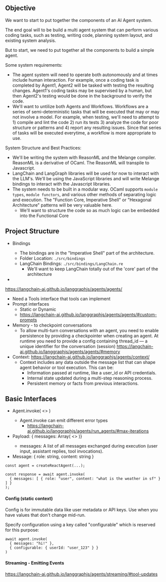 
## Objective

We want to start to put together the components of an AI Agent system.

The end goal will to be build a multi agent system that can perform various coding tasks, such as testing, writing code, planning system layout, and existing system analysis.

But to start, we need to put together all the components to build a simple agent.

Some system requirements:
* The agent system will need to operate both autonomously and at times include human interaction. For example, once a coding task is completed by Agent1, Agent2 will be tasked with testing the resulting changes. Agent1's coding tasks may be supervised by a human, but then Agent2's testing would be done in the background to verify the code.
* We'll want to untilize both Agents and Workflows. Workflows are a series of semi-deterministic tasks that will be executed that may or may not involve a model. For example, when testing, we'll need to attempt to 1) compile and lint the code 2) run its tests 3) analyze the code for poor structure or patterns and 4) report any resulting issues. Since that series of tasks will be executed everytime, a workflow is more appropriate to use.

System Structure and Best Practices:
* We'll be writing the system with ReasonML and the Melange compiler. ReasonML is a derivative of OCaml. The ReasonML will transpile to Javascript.
* LangChain and LangGraph libraries will be used for now to interact with the LLM's. We'll be using the JavaScript libraries and will write Melange bindings to interact with the Javascript libraries.
* The system needs to be built in a modular way. OCaml supports `module types`, `module functors`, and various other methods of separating logic and execution. The "Function Core, Imperative Shell" or "Hexagonal Architecture" patterns will be very valuable here. 
  * We'll want to structure the code so as much logic can be embedded into the Functional Core


## Project Structure


* Bindings
  * The bindings are in the "Imperative Shell" part of the architecture. 
  * Folder Location: `./src/bindings`
  * LangChain Bindings: `./src/bindings/LangChain.re`
    * We'll want to keep LangChain totally out of the 'core' part of the architecture

* 



https://langchain-ai.github.io/langgraphjs/agents/agents/



* Need a Tools interface that tools can implement
* Prompt interfaces
  * Static or Dynamic
  * https://langchain-ai.github.io/langgraphjs/agents/agents/#custom-prompts
* Memory - to checkpoint conversations
  * To allow multi-turn conversations with an agent, you need to enable persistence by providing a checkpointer when creating an agent. At runtime you need to provide a config containing thread_id — a unique identifier for the conversation (session)   https://langchain-ai.github.io/langgraphjs/agents/agents/#memory
* Context: https://langchain-ai.github.io/langgraphjs/agents/context/
  * Context includes any data outside the message list that can shape agent behavior or tool execution. This can be:
    * Information passed at runtime, like a user_id or API credentials.
    * Internal state updated during a multi-step reasoning process.
    * Persistent memory or facts from previous interactions.

## Basic Interfaces

* Agent.invoke( <<Payload>> )
  * Agent.invoke can emit different error types
    * https://langchain-ai.github.io/langgraphjs/agents/run_agents/#max-iterations
* Payload: { messages: Array( <<Message>> )}
  * messages: A list of all messages exchanged during execution (user input, assistant replies, tool invocations).
* Message: { role: string, content: string }

```
const agent = createReactAgent(...);

const response = await agent.invoke(
  { messages: [ { role: "user", content: "what is the weather in sf" } ] }
);
```


#### Config (static context)

Config is for immutable data like user metadata or API keys. Use when you have values that don't change mid-run.

Specify configuration using a key called "configurable" which is reserved for this purpose:

```
await agent.invoke(
  { messages: "hi!" },
  { configurable: { userId: "user_123" } }
)
```

#### Streaming - Emitting Events

https://langchain-ai.github.io/langgraphjs/agents/streaming/#tool-updates


